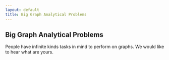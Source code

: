 ```yaml
---
layout: default
title: Big Graph Analytical Problems
---
```


## Big Graph Analytical Problems ##
People have infinite kinds tasks in mind to perform on graphs. We would like to hear what are yours. 
